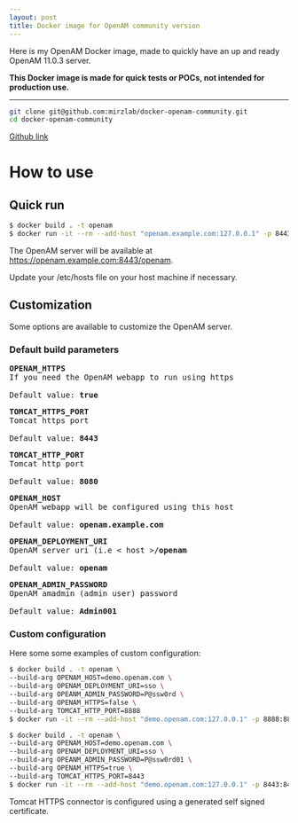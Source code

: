 ```yaml
---
layout: post
title: Docker image for OpenAM community version
---
```


Here is my OpenAM Docker image, made to quickly have an up and ready OpenAM 11.0.3 server.

**This Docker image is made for quick tests or POCs, not intended for production use.**

-----

```bash
git clone git@github.com:mirzlab/docker-openam-community.git
cd docker-openam-community
```

[Github link](https://github.com/mirzlab/docker-openam-community)

# How to use

## Quick run

```sh
$ docker build . -t openam
$ docker run -it --rm --add-host "openam.example.com:127.0.0.1" -p 8443:8443 openam
```

The OpenAM server will be available at https://openam.example.com:8443/openam.

Update your /etc/hosts file on your host machine if necessary.

## Customization

Some options are available to customize the OpenAM server.

### Default build parameters

<pre>
<b>OPENAM_HTTPS</b>
If you need the OpenAM webapp to run using https

Default value: <b>true</b>
</pre>

<pre>
<b>TOMCAT_HTTPS_PORT</b>
Tomcat https port

Default value: <b>8443</b>
</pre>

<pre>
<b>TOMCAT_HTTP_PORT</b>
Tomcat http port

Default value: <b>8080</b>
</pre>

<pre>
<b>OPENAM_HOST</b>
OpenAM webapp will be configured using this host

Default value: <b>openam.example.com</b>
</pre>

<pre>
<b>OPENAM_DEPLOYMENT_URI</b>
OpenAM server uri (i.e < host ><b>/openam</b>

Default value: <b>openam</b>
</pre>

<pre>
<b>OPENAM_ADMIN_PASSWORD</b>
OpenAM amadmin (admin user) password

Default value: <b>Admin001</b>
</pre>

### Custom configuration

Here some some examples of custom configuration:

```bash
$ docker build . -t openam \
--build-arg OPENAM_HOST=demo.openam.com \
--build-arg OPENAM_DEPLOYMENT_URI=sso \
--build-arg OPEANM_ADMIN_PASSWORD=P@ssw0rd \
--build-arg OPENAM_HTTPS=false \
--build-arg TOMCAT_HTTP_PORT=8888
$ docker run -it --rm --add-host "demo.openam.com:127.0.0.1" -p 8888:8888 openam
```

```bash
$ docker build . -t openam \
--build-arg OPENAM_HOST=demo.openam.com \
--build-arg OPENAM_DEPLOYMENT_URI=sso \
--build-arg OPEANM_ADMIN_PASSWORD=P@ssw0rd01 \
--build-arg OPENAM_HTTPS=true \
--build-arg TOMCAT_HTTPS_PORT=8443
$ docker run -it --rm --add-host "demo.openam.com:127.0.0.1" -p 8443:8443 openam
```

Tomcat HTTPS connector is configured using a generated self signed certificate.

